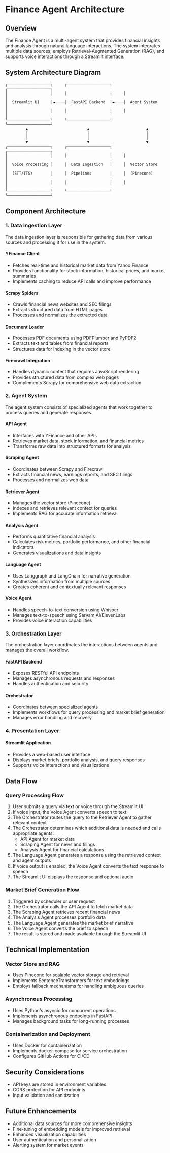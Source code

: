 # Finance Agent Architecture

## Overview

The Finance Agent is a multi-agent system that provides financial insights and analysis through natural language interactions. The system integrates multiple data sources, employs Retrieval-Augmented Generation (RAG), and supports voice interactions through a Streamlit interface.

## System Architecture Diagram

```
┌───────────────────┐     ┌───────────────────┐     ┌───────────────────┐
│                   │     │                   │     │                   │
│  Streamlit UI     │◄────┤  FastAPI Backend  │◄────┤  Agent System     │
│                   │     │                   │     │                   │
└───────────────────┘     └───────────────────┘     └───────────────────┘
         ▲                          ▲                         ▲
         │                          │                         │
         │                          │                         │
         ▼                          ▼                         ▼
┌───────────────────┐     ┌───────────────────┐     ┌───────────────────┐
│                   │     │                   │     │                   │
│  Voice Processing │     │  Data Ingestion   │     │  Vector Store     │
│  (STT/TTS)        │     │  Pipelines        │     │  (Pinecone)       │
│                   │     │                   │     │                   │
└───────────────────┘     └───────────────────┘     └───────────────────┘
```

## Component Architecture

### 1. Data Ingestion Layer

The data ingestion layer is responsible for gathering data from various sources and processing it for use in the system.

#### YFinance Client

- Fetches real-time and historical market data from Yahoo Finance
- Provides functionality for stock information, historical prices, and market summaries
- Implements caching to reduce API calls and improve performance

#### Scrapy Spiders

- Crawls financial news websites and SEC filings
- Extracts structured data from HTML pages
- Processes and normalizes the extracted data

#### Document Loader

- Processes PDF documents using PDFPlumber and PyPDF2
- Extracts text and tables from financial reports
- Structures data for indexing in the vector store

#### Firecrawl Integration

- Handles dynamic content that requires JavaScript rendering
- Provides structured data from complex web pages
- Complements Scrapy for comprehensive web data extraction

### 2. Agent System

The agent system consists of specialized agents that work together to process queries and generate responses.

#### API Agent

- Interfaces with YFinance and other APIs
- Retrieves market data, stock information, and financial metrics
- Transforms raw data into structured formats for analysis

#### Scraping Agent

- Coordinates between Scrapy and Firecrawl
- Extracts financial news, earnings reports, and SEC filings
- Processes and normalizes web data

#### Retriever Agent

- Manages the vector store (Pinecone)
- Indexes and retrieves relevant context for queries
- Implements RAG for accurate information retrieval

#### Analysis Agent

- Performs quantitative financial analysis
- Calculates risk metrics, portfolio performance, and other financial indicators
- Generates visualizations and data insights

#### Language Agent

- Uses Langgraph and LangChain for narrative generation
- Synthesizes information from multiple sources
- Creates coherent and contextually relevant responses

#### Voice Agent

- Handles speech-to-text conversion using Whisper
- Manages text-to-speech using Sarvam AI/ElevenLabs
- Provides voice interaction capabilities

### 3. Orchestration Layer

The orchestration layer coordinates the interactions between agents and manages the overall workflow.

#### FastAPI Backend

- Exposes RESTful API endpoints
- Manages asynchronous requests and responses
- Handles authentication and security

#### Orchestrator

- Coordinates between specialized agents
- Implements workflows for query processing and market brief generation
- Manages error handling and recovery

### 4. Presentation Layer

#### Streamlit Application

- Provides a web-based user interface
- Displays market briefs, portfolio analysis, and query responses
- Supports voice interactions and visualizations

## Data Flow

### Query Processing Flow

1. User submits a query via text or voice through the Streamlit UI
2. If voice input, the Voice Agent converts speech to text
3. The Orchestrator routes the query to the Retriever Agent to gather relevant context
4. The Orchestrator determines which additional data is needed and calls appropriate agents:
   - API Agent for market data
   - Scraping Agent for news and filings
   - Analysis Agent for financial calculations
5. The Language Agent generates a response using the retrieved context and agent outputs
6. If voice output is enabled, the Voice Agent converts the text response to speech
7. The Streamlit UI displays the response and optional audio

### Market Brief Generation Flow

1. Triggered by scheduler or user request
2. The Orchestrator calls the API Agent to fetch market data
3. The Scraping Agent retrieves recent financial news
4. The Analysis Agent processes portfolio data
5. The Language Agent generates the market brief narrative
6. The Voice Agent converts the brief to speech
7. The result is stored and made available through the Streamlit UI

## Technical Implementation

### Vector Store and RAG

- Uses Pinecone for scalable vector storage and retrieval
- Implements SentenceTransformers for text embeddings
- Employs fallback mechanisms for handling ambiguous queries

### Asynchronous Processing

- Uses Python's asyncio for concurrent operations
- Implements asynchronous endpoints in FastAPI
- Manages background tasks for long-running processes

### Containerization and Deployment

- Uses Docker for containerization
- Implements docker-compose for service orchestration
- Configures GitHub Actions for CI/CD

## Security Considerations

- API keys are stored in environment variables
- CORS protection for API endpoints
- Input validation and sanitization

## Future Enhancements

- Additional data sources for more comprehensive insights
- Fine-tuning of embedding models for improved retrieval
- Enhanced visualization capabilities
- User authentication and personalization
- Alerting system for market events
